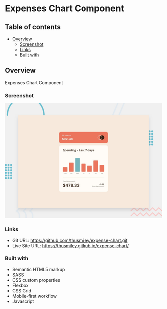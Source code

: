# Expenses Chart Component

## Table of contents

- [Overview](#overview)
  - [Screenshot](#screenshot)
  - [Links](#links)
  - [Built with](#built-with)

## Overview
Expenses Chart Component

### Screenshot

![](./images/desktop-preview.jpg)

### Links

- Git URL: https://github.com/thusmiley/expense-chart.git
- Live Site URL: https://thusmiley.github.io/expense-chart/


### Built with

- Semantic HTML5 markup
- SASS
- CSS custom properties
- Flexbox
- CSS Grid
- Mobile-first workflow
- Javascript

